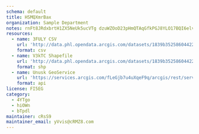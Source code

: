 ```yaml
---
schema: default
title: HSMQXmrBax 
organization: Sample Department 
notes: rnFt8JRdxbrtH1ZX5NeUk5ucVTg dzuWZOoD23pHmQTAqGfkPGJ8YLO17BQI6elvCDU909noXNCzh3AjyKFj2mvSsPwgEWY7MMiV 
resources:
  - name: 3FULY CSV
    url: 'http://data.phl.opendata.arcgis.com/datasets/1839b35258604422b0b520cbb668df0d_0.csv'
    format: csv
  - name: V3kTC Shapefile
    url: 'http://data.phl.opendata.arcgis.com/datasets/1839b35258604422b0b520cbb668df0d_0.zip'
    format: shp
  - name: Unusk GeoService
    url: 'https://services.arcgis.com/fLeGjb7u4uXqeF9q/arcgis/rest/services/Air_Monitoring_Stations/FeatureServer/0/query'
    format: api
license: FI5EG 
category:
  - 4YTgo 
  - hiOWn 
  - bTpdl 
maintainer: cRsS9  
maintainer_email: yVvis@cRMZ8.com
---
```

